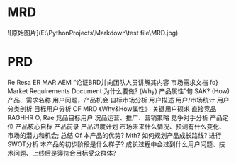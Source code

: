 # MRD

![原始图片](E:\PythonProjects\Markdown\test file\MRD.jpg)

# PRD

Re Resa ER MAR AEM ”论证BRD并向团队人员讲解其内容 市场需求文档 fo} Market Requirements Document 为什么要做? (Why) 产品属性”旬 SAK? (How) 产品、需求名称 用户问题，产品机会 自标市场分析 用户描述 用户/市场统计 用户分类剖析 目标用户分析 OF MRD 《Why&How属性》 关键用户硕求 直接竞品 RAGHHR O, Rae 竞品目标用户 况品运营、推广、营销策略 竞争对手分析 产品定位 产品核心自标 产品前录 产品进度计划 市场未来什么情况、预测有什么变化、市场的潜力和机会; 总结 Of 本产品的优势? Mth? 如何规划产品成长路线? 进行SWOT分析 本产品的初步阶段是什么样子? 成长过程中会过到什么用户问题、技术问题、上线后是簿符合目标受众群体?
